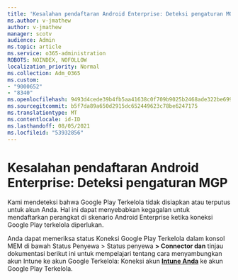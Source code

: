 ```yaml
---
title: 'Kesalahan pendaftaran Android Enterprise: Deteksi pengaturan MGP'
ms.author: v-jmathew
author: v-jmathew
manager: scotv
audience: Admin
ms.topic: article
ms.service: o365-administration
ROBOTS: NOINDEX, NOFOLLOW
localization_priority: Normal
ms.collection: Adm_O365
ms.custom:
- "9000652"
- "8340"
ms.openlocfilehash: 9493d4cede39b4fb5aa41638c0f709b9025b2468ade322be6991bdad17e97d5d
ms.sourcegitcommit: b5f7da89a650d2915dc652449623c78be6247175
ms.translationtype: MT
ms.contentlocale: id-ID
ms.lasthandoff: 08/05/2021
ms.locfileid: "53932856"
---
```

# <a name="android-enterprise-enrollment-error-mgp-set-up-detection"></a>Kesalahan pendaftaran Android Enterprise: Deteksi pengaturan MGP

Kami mendeteksi bahwa Google Play Terkelola tidak disiapkan atau terputus untuk akun Anda. Hal ini dapat menyebabkan kegagalan untuk mendaftarkan perangkat di skenario Android Enterprise ketika koneksi Google Play terkelola diperlukan.

Anda dapat memeriksa status Koneksi Google Play Terkelola dalam konsol MEM di bawah Status Penyewa > Status penyewa **> Connector dan** tinjau dokumentasi berikut ini untuk mempelajari tentang cara menyambungkan akun Intune ke akun Google Terkelola: Koneksi akun **[Intune Anda](https://docs.microsoft.com/mem/intune/enrollment/connect-intune-android-enterprise)** ke akun Google Play Terkelola.
